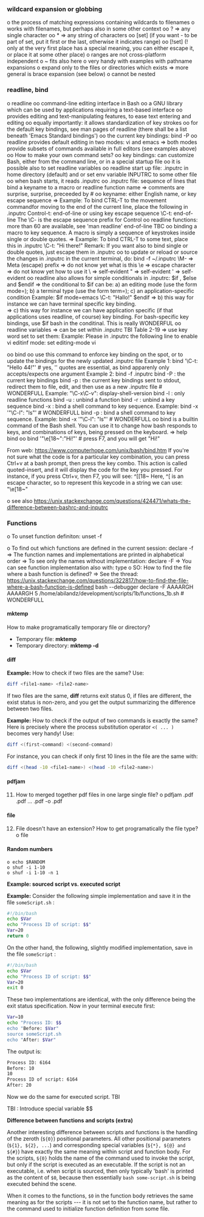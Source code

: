 ### wildcard expansion or globbing

 o the process of matching expressions containing wildcards to filenames
 o works with filenames, but perhaps also in some other context
   oo ? => any single character
   oo * => any string of characters
   oo [set] (if you want - to be part of set, put it first or the last, otherwise it indicates range)
   oo [!set] (! only at the very first place has a special meaning, you can either escape it, or place it at some other place)
  o ranges are not cross-platform independent
o ~ fits also here
o very handy with examples with pathname expansions
o expand only to the files or directories which exists => more general is brace expansion (see below)
o cannot be nested













### readline, bind

o readline
   oo command-line editing interface in Bash
   oo a GNU library which can be used by applications requiring a text-based interface
   oo provides editing and text-manipulating features, to ease text entering and editing
   oo equally importantly: it allows standardization of key strokes
   oo for the default key bindings, see man pages of readline (there shall be a list beneath 'Emacs Standard bindings')
   oo the current key bindings: bind -P
   oo readline provides default editing in two modes: vi and emacs
        => both modes provide subsets of commands available in full editors (see examples above)
   oo How to make your own command sets?
   oo key bindings: can customize Bash, either from the command line, or in a special startup file
   oo it is possible also to set readline variables
   oo readline start up file: .inputrc in home directory (default) and  or set env variable INPUTRC to some other file 
   oo when bash starts, it reads .inputrc
   oo .inputrc file: sequence of lines that bind a keyname to a macro or readline function name
         => comments are surprise, surprise, preceeded by #
   oo keyname: either English name, or key escape sequence
   => Example: To bind CTRL-T to the movement commandfor moving to the end of the current line, place the following in .inputrc
        Control-t: end-of-line
  or using key escape sequence
        \C-t: end-of-line
  The \C- is the escape sequence prefix for Control
  oo readline functions: more than 60 are available, see 'man readline'
      end-of-line
      TBC
  oo binding a macro to key sequence. A macro is simply a sequence of keystrokes inside single or double quotes. 
  => Example:  To bind CTRL-T to some text, place this in .inputrc 
       \C-t: "Hi there!"
        Remark: If you want also to bind single or double quotes, just escape them in .inputrc
  oo to update or reload or source the changes in .inputrc in the current terminal, do:
       bind -f  ~/.inputrc
       \M- => Meta (escape) prefix => do not know yet what is this
       \e => escape character => do not know yet how to use it
       \\ => self-evident
       \" => self-evident 
       \'  => self-evident
  oo readline also allows for simple conditionals in .inputrc: $if , $else and $endif
        => the conditional to $if can be: a) an editing mode (use the form mode=); b) a terminal type (use the form term=); c) an application-specific condition
        Example: 
        $if mode=emacs
        \C-t: "Hallo!"
        $endif
        => b) this way for instance we can have terminal specific key binding.  
        => c) this way for instance we can have application specific (if that applications uses readline, of course) key binding. For bash-specific key bindings, use $if bash in the conditinal. This is really WONDERFUL
  oo readline variables 
        => can be set within  .inputrc
     TBI Table 2-19
        => use key word set to set them: 
              Example: Please in .inputrc the following line to enable vi editinf mode:
              set editing-mode vi 

  oo bind
        oo use this command to enforce key binding on the spot, or to update the bindings for the newly updated .inputrc file
        Example 1: bind '\C-t: "Hello 44!"' # yes, '' quotes are essential, as bind apparenly only accepts/expects one argument
        Example 2: bind -f .inputrc
        bind -P : the current key bindings
        bind -p : the current key bindings sent to stdout, redirect them to file, edit, and then use as a new .inputrc file # WONDERFULL
                        Example: "\C-x\C-v": display-shell-version
        bind -l : only readline functions
        bind -u : unbind a function
        bind -r : unbind a key sequence
        bind -x : bind a shell command to key sequence. Example:  bind -x '"\C-l": "ls"' # WONDERFULL
        bind -p : bind a shell command to key sequence. Example:  bind -x '"\C-l": "ls"' # WONDERFULL
       oo bind is a builtin command of the Bash shell. You can use it to change how bash responds to keys, and combinations of keys, being pressed on the keyboard.
            => help bind
       oo bind '"\e[18~":"Hi!"' # press F7, and you will get "Hi!"

From web: https://www.computerhope.com/unix/bash/bind.htm
If you're not sure what the code is for a particular key combination, you can press Ctrl+v at a bash prompt, then press the key combo. This action is called quoted-insert, and it will display the code for the key you pressed. For instance, if you press Ctrl+v, then F7, you will see:
^[[18~
Here, ^[ is an escape character, so to represent this keycode in a string we can use:
"\e[18~"

o see also <https://unix.stackexchange.com/questions/424471/whats-the-difference-between-bashrc-and-inputrc>















### Functions

o To unset function definiton: unset -f <funcname>

o To find out which functions are defined in the current session: declare -f
    => The function names and implementations are printed in alphabetical order
    => To see only the names without implementation: declare -F 
    => You can see function implementation also with: type <funcname>
o SO: How to find the file where a bash function is defined? => See the thread: https://unix.stackexchange.com/questions/322817/how-to-find-the-file-where-a-bash-function-is-defined
    bash --debugger
    declare -F AAAARGH
    AAAARGH 5 /home/abilandz/development/scripts/1b/functions_1b.sh # WONDERFULL









#### mktemp

How to make programatically temporary file or directory? 

- Temporary file: **mktemp**
- Temporary directory: **mktemp -d**













#### diff

**Example:** How to check if two files are the same?  Use: 

```bash
diff <file1-name> <file2-name>
```

If two files are the same, **diff** returns exit status 0, if files are different, the exist status is non-zero, and you get the output summarizing the difference between two files.

**Example:** How to check if the output of two commands is exactly the same? Here is precisely where the process substitution operator ```<( ... )``` becomes very handy! Use: 

```bash
diff <(first-command) <(second-command)
```

For instance, you can check if only first 10 lines in the file are the same with:

```bash
diff <(head -10 <file1-name>) <(head -10 <file2-name>)
```













#### **pdfjam**
11) How to merged together pdf files in one large single file?
    o pdfjam <file1>.pdf <file2>.pdf ... <fileN>.pdf -o <merged-file-name>.pdf









#### **file**
12) File doesn't have an extension? How to get programatically the file type?
    o file <file-name>







#### **Random numbers**
    o echo $RANDOM    
    o shuf -i 1-10
    o shuf -i 1-10 -n 1





**Example: sourced script vs. executed script**



**Example:** Consider the following simple implementation and save it in the file ```someScript.sh``` :

```bash
#!/bin/bash
echo $Var
echo "Process ID of script: $$"
Var=20
return 0
```

On the other hand, the following, slightly modified implementation, save in the file ```someScript``` :

```bash
#!/bin/bash
echo $Var
echo "Process ID of script: $$"
Var=20
exit 0
```

These two implementations are identical, with the only difference being the exit status specification. Now in your terminal execute first:

```bash
Var=10
echo "Process ID: $$ 
echo "Before: $Var"
source someScript.sh
echo "After: $Var"
```

The output is:

```bash
Process ID: 6164
Before: 10
10
Process ID of script: 6164
After: 20
```

Now we do the same for executed script. TBI



TBI : Introduce special variable $$







**Difference between functions and scripts (extra)**    

Another interesting difference between scripts and functions is the handling of the zeroth (```${0}```) positional parameters. All other positional parameters (```${1}, ${2}, ...```) and corresponding special variables (```${*}, ${@} and ${#}```) have exactly the same meaning within script and function body.  For the scripts, ```${0}``` holds the name of the command used to invoke the script, but only if the script is executed as an executable. If the script is not an executable, i.e. when script is sourced, then only typically 'bash' is printed as the content of ```$0```, because then essentially ```bash some-script.sh``` is being executed behind the scene. 

When it comes to the functions, ```$0``` in the function body retrieves the same meaning as for the scripts --- it is not set to the function name, but rather to the command used to initialize function definition from some file. 

